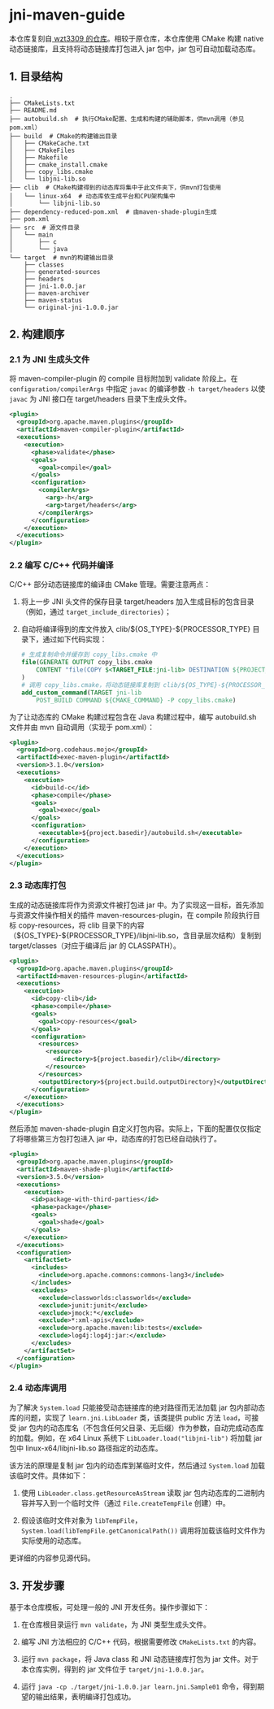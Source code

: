 # jni-maven-guide

本仓库复刻自[ wzt3309 的仓库](https://github.com/wzt3309/jni-maven-guide)。相较于原仓库，本仓库使用 CMake 构建 native 动态链接库，且支持将动态链接库打包进入 jar 包中，jar 包可自动加载动态库。

## 1. 目录结构

```
.
├── CMakeLists.txt
├── README.md
├── autobuild.sh  # 执行CMake配置、生成和构建的辅助脚本，供mvn调用（参见 pom.xml）
├── build  # CMake的构建输出目录
│   ├── CMakeCache.txt
│   ├── CMakeFiles
│   ├── Makefile
│   ├── cmake_install.cmake
│   ├── copy_libs.cmake
│   └── libjni-lib.so
├── clib  # CMake构建得到的动态库将集中于此文件夹下，供mvn打包使用
│   └── linux-x64  # 动态库依生成平台和CPU架构集中
│       └── libjni-lib.so
├── dependency-reduced-pom.xml  # 由maven-shade-plugin生成
├── pom.xml
├── src  # 源文件目录
│   └── main
│       ├── c
│       └── java
└── target  # mvn的构建输出目录
    ├── classes
    ├── generated-sources
    ├── headers
    ├── jni-1.0.0.jar
    ├── maven-archiver
    ├── maven-status
    └── original-jni-1.0.0.jar
```

## 2. 构建顺序

### 2.1 为 JNI 生成头文件
将 maven-compiler-plugin 的 compile 目标附加到 validate 阶段上。在 `configuration/compilerArgs` 中指定 `javac` 的编译参数 `-h target/headers` 以使 `javac` 为 JNI 接口在 target/headers 目录下生成头文件。
```xml
<plugin>
  <groupId>org.apache.maven.plugins</groupId>
  <artifactId>maven-compiler-plugin</artifactId>
  <executions>
    <execution>
      <phase>validate</phase>
      <goals>
        <goal>compile</goal>
      </goals>
      <configuration>
        <compilerArgs>
          <arg>-h</arg>
          <arg>target/headers</arg>
        </compilerArgs>
      </configuration>
    </execution>
  </executions>
</plugin>
```

### 2.2 编写 C/C++ 代码并编译

C/C++ 部分动态链接库的编译由 CMake 管理。需要注意两点：

1. 将上一步 JNI 头文件的保存目录 target/headers 加入生成目标的包含目录（例如，通过 `target_include_directories`）；

2. 自动将编译得到的库文件放入 clib/\${OS_TYPE}-\${PROCESSOR_TYPE} 目录下，通过如下代码实现：

    ```cmake
    # 生成复制命令并缓存到 copy_libs.cmake 中
    file(GENERATE OUTPUT copy_libs.cmake
        CONTENT "file(COPY $<TARGET_FILE:jni-lib> DESTINATION ${PROJECT_SOURCE_DIR}/clib/${OS_TYPE}-${PROCESSOR_TYPE})"
    )
    # 调用 copy_libs.cmake，将动态链接库复制到 clib/${OS_TYPE}-${PROCESSOR_TYPE} 目录
    add_custom_command(TARGET jni-lib
        POST_BUILD COMMAND ${CMAKE_COMMAND} -P copy_libs.cmake)
    ```
  
为了让动态库的 CMake 构建过程包含在 Java 构建过程中，编写 autobuild.sh 文件并由 mvn 自动调用（实现于 pom.xml）：
```xml
<plugin>
  <groupId>org.codehaus.mojo</groupId>
  <artifactId>exec-maven-plugin</artifactId>
  <version>3.1.0</version>
  <executions>
    <execution>
      <id>build-c</id>
      <phase>compile</phase>
      <goals>
        <goal>exec</goal>
      </goals>
      <configuration>
        <executable>${project.basedir}/autobuild.sh</executable>
      </configuration>
    </execution>
  </executions>
</plugin>
```

### 2.3 动态库打包

生成的动态链接库将作为资源文件被打包进 jar 中。为了实现这一目标，首先添加与资源文件操作相关的插件 maven-resources-plugin，在 compile 阶段执行目标 copy-resources，将 clib 目录下的内容（\${OS_TYPE}-\${PROCESSOR_TYPE}/libjni-lib.so，含目录层次结构）复制到 target/classes（对应于编译后 jar 的 CLASSPATH）。

```xml
<plugin>
  <groupId>org.apache.maven.plugins</groupId>
  <artifactId>maven-resources-plugin</artifactId>
  <executions>
    <execution>
      <id>copy-clib</id>
      <phase>compile</phase>
      <goals>
        <goal>copy-resources</goal>
      </goals>
      <configuration>
        <resources>
          <resource>
            <directory>${project.basedir}/clib</directory>
          </resource>
        </resources>
        <outputDirectory>${project.build.outputDirectory}</outputDirectory>
      </configuration>
    </execution>
  </executions>
</plugin>
```

然后添加 maven-shade-plugin 自定义打包内容。实际上，下面的配置仅仅指定了将哪些第三方包打包进入 jar 中，动态库的打包已经自动执行了。
```xml
<plugin>
  <groupId>org.apache.maven.plugins</groupId>
  <artifactId>maven-shade-plugin</artifactId>
  <version>3.5.0</version>
  <executions>
    <execution>
      <id>package-with-third-parties</id>
      <phase>package</phase>
      <goals>
        <goal>shade</goal>
      </goals>
    </execution>
  </executions>
  <configuration>
    <artifactSet>
      <includes>
        <include>org.apache.commons:commons-lang3</include>
      </includes>
      <excludes>
        <exclude>classworlds:classworlds</exclude>
        <exclude>junit:junit</exclude>
        <exclude>jmock:*</exclude>
        <exclude>*:xml-apis</exclude>
        <exclude>org.apache.maven:lib:tests</exclude>
        <exclude>log4j:log4j:jar:</exclude>
      </excludes>
    </artifactSet>
  </configuration>
</plugin>
```

### 2.4 动态库调用

为了解决 `System.load` 只能接受动态链接库的绝对路径而无法加载 jar 包内部动态库的问题，实现了 `learn.jni.LibLoader` 类，该类提供 public 方法 `load`，可接受 jar 包内的动态库名（不包含任何父目录、无后缀）作为参数，自动完成动态库的加载。例如，在 x64 Linux 系统下 `LibLoader.load("libjni-lib")` 将加载 jar 包中 linux-x64/libjni-lib.so 路径指定的动态库。

该方法的原理是复制 jar 包内的动态库到某临时文件，然后通过 `System.load` 加载该临时文件。具体如下：

1. 使用 `LibLoader.class.getResourceAsStream` 读取 jar 包内动态库的二进制内容并写入到一个临时文件（通过 `File.createTempFile` 创建）中。

2. 假设该临时文件对象为 `libTempFile`，`System.load(libTempFile.getCanonicalPath())` 调用将加载该临时文件作为实际使用的动态库。

更详细的内容参见源代码。

## 3. 开发步骤

基于本仓库模板，可处理一般的 JNI 开发任务。操作步骤如下：

1. 在仓库根目录运行 `mvn validate`，为 JNI 类型生成头文件。

2. 编写 JNI 方法相应的 C/C++ 代码，根据需要修改 `CMakeLists.txt` 的内容。

3. 运行 `mvn package`，将 Java class 和 JNI 动态链接库打包为 jar 文件。对于本仓库实例，得到的 jar 文件位于 `target/jni-1.0.0.jar`。

4. 运行 `java -cp ./target/jni-1.0.0.jar learn.jni.Sample01` 命令，得到期望的输出结果，表明编译打包成功。